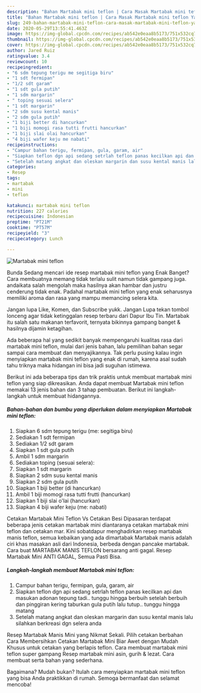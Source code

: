 ```yaml
---
description: "Bahan Martabak mini teflon | Cara Masak Martabak mini teflon Yang Sedap"
title: "Bahan Martabak mini teflon | Cara Masak Martabak mini teflon Yang Sedap"
slug: 249-bahan-martabak-mini-teflon-cara-masak-martabak-mini-teflon-yang-sedap
date: 2020-05-29T13:55:41.463Z
image: https://img-global.cpcdn.com/recipes/ab542e0eaa8b5173/751x532cq70/martabak-mini-teflon-foto-resep-utama.jpg
thumbnail: https://img-global.cpcdn.com/recipes/ab542e0eaa8b5173/751x532cq70/martabak-mini-teflon-foto-resep-utama.jpg
cover: https://img-global.cpcdn.com/recipes/ab542e0eaa8b5173/751x532cq70/martabak-mini-teflon-foto-resep-utama.jpg
author: Jared Ruiz
ratingvalue: 3.4
reviewcount: 10
recipeingredient:
- "6 sdm tepung terigu me segitiga biru"
- "1 sdt fermipan"
- "1/2 sdt garam"
- "1 sdt gula putih"
- "1 sdm margarin"
- " toping sesuai selera"
- "1 sdt margarin"
- "2 sdm susu kental manis"
- "2 sdm gula putih"
- "1 biji better di hancurkan"
- "1 biji momogi rasa tutti frutti hancurkan"
- "1 biji slai olai hancurkan"
- "4 biji wafer keju me nabati"
recipeinstructions:
- "Campur bahan terigu, fermipan, gula, garam, air"
- "Siapkan teflon dgn api sedang setrlah teflon panas kecilkan api dan masukan adonan tepung tadi.. tunggu hingga berbuih setelah berbuih dan pinggiran kering taburkan gula putih lalu tutup.. tunggu hingga matang"
- "Setelah matang angkat dan oleskan margarin dan susu kental manis lalu silahkan berkreasi dgn selera anda"
categories:
- Resep
tags:
- martabak
- mini
- teflon

katakunci: martabak mini teflon 
nutrition: 227 calories
recipecuisine: Indonesian
preptime: "PT21M"
cooktime: "PT57M"
recipeyield: "3"
recipecategory: Lunch

---
```



![Martabak mini teflon](https://img-global.cpcdn.com/recipes/ab542e0eaa8b5173/751x532cq70/martabak-mini-teflon-foto-resep-utama.jpg)

Bunda Sedang mencari ide resep martabak mini teflon yang Enak Banget? Cara membuatnya memang tidak terlalu sulit namun tidak gampang juga. andaikata salah mengolah maka hasilnya akan hambar dan justru cenderung tidak enak. Padahal martabak mini teflon yang enak seharusnya memiliki aroma dan rasa yang mampu memancing selera kita.

Jangan lupa Like, Komen, dan Subscribe yukk. Jangan Lupa tekan tombol lonceng agar tidak ketinggalan resep terbaru dari Dapur Ibu Tin. Martabak itu salah satu makanan terfavorit, ternyata bikinnya gampang banget &amp; hasilnya dijamin ketagihan.

Ada beberapa hal yang sedikit banyak mempengaruhi kualitas rasa dari martabak mini teflon, mulai dari jenis bahan, lalu pemilihan bahan segar sampai cara membuat dan menyajikannya. Tak perlu pusing kalau ingin menyiapkan martabak mini teflon yang enak di rumah, karena asal sudah tahu triknya maka hidangan ini bisa jadi suguhan istimewa.


Berikut ini ada beberapa tips dan trik praktis untuk membuat martabak mini teflon yang siap dikreasikan. Anda dapat membuat Martabak mini teflon memakai 13 jenis bahan dan 3 tahap pembuatan. Berikut ini langkah-langkah untuk membuat hidangannya.

<!--inarticleads1-->

##### Bahan-bahan dan bumbu yang diperlukan dalam menyiapkan Martabak mini teflon:

1. Siapkan 6 sdm tepung terigu (me: segitiga biru)
1. Sediakan 1 sdt fermipan
1. Sediakan 1/2 sdt garam
1. Siapkan 1 sdt gula putih
1. Ambil 1 sdm margarin
1. Sediakan  toping (sesuai selera):
1. Siapkan 1 sdt margarin
1. Siapkan 2 sdm susu kental manis
1. Siapkan 2 sdm gula putih
1. Siapkan 1 biji better (di hancurkan)
1. Ambil 1 biji momogi rasa tutti frutti (hancurkan)
1. Siapkan 1 biji slai o&#39;lai (hancurkan)
1. Siapkan 4 biji wafer keju (me: nabati)


Cetakan Martabak Mini Teflon Vs Cetakan Besi Dipasaran terdapat beberapa jenis cetakan martabak mini diantaranya cetakan martabak mini teflon dan cetakan mar. Kini sobatdapur menghadirkan resep martabak manis teflon, semua kebaikan yang ada dimartabak Martabak manis adalah ciri khas masakan asli dari Indonesia, berbeda dengan pancake martabak. Cara buat MARTABAK MANIS TEFLON bersarang anti gagal. Resep Martabak Mini ANTI GAGAL, Semua Pasti Bisa. 

<!--inarticleads2-->

##### Langkah-langkah membuat Martabak mini teflon:

1. Campur bahan terigu, fermipan, gula, garam, air
1. Siapkan teflon dgn api sedang setrlah teflon panas kecilkan api dan masukan adonan tepung tadi.. tunggu hingga berbuih setelah berbuih dan pinggiran kering taburkan gula putih lalu tutup.. tunggu hingga matang
1. Setelah matang angkat dan oleskan margarin dan susu kental manis lalu silahkan berkreasi dgn selera anda


Resep Martabak Manis Mini yang Nikmat Sekali. Pilih cetakan berbahan Cara Membersihkan Cetakan Martabak Mini Biar Awet dengan Mudah Khusus untuk cetakan yang berlapis teflon. Cara membuat martabak mini teflon super gampang Resep martabak mini asin, gurih &amp; lezat. Cara membuat serta bahan yang sederhana. 

Bagaimana? Mudah bukan? Itulah cara menyiapkan martabak mini teflon yang bisa Anda praktikkan di rumah. Semoga bermanfaat dan selamat mencoba!
